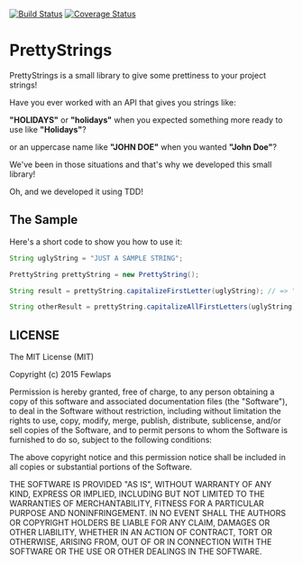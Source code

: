 [![Build Status](https://travis-ci.org/EsteveAguilera/PrettyStrings.svg?branch=master)](https://travis-ci.org/EsteveAguilera/PrettyStrings)
[![Coverage Status](https://coveralls.io/repos/EsteveAguilera/PrettyStrings/badge.svg?branch=master)](https://coveralls.io/r/EsteveAguilera/PrettyStrings?branch=master)
# PrettyStrings

PrettyStrings is a small library to give some prettiness to your project strings!

Have you ever worked with an API that gives you strings like: 

**"HOLIDAYS"** or **"holidays"** when you expected something more ready to use like **"Holidays"**?

or an uppercase name like **"JOHN DOE"** when you wanted **"John Doe"**?

We've been in those situations and that's why we developed this small library!

Oh, and we developed it using TDD!

The Sample
----------
Here's a short code to show you how to use it:

```java
String uglyString = "JUST A SAMPLE STRING";

PrettyString prettyString = new PrettyString();

String result = prettyString.capitalizeFirstLetter(uglyString); // => "Just a sample string"

String otherResult = prettyString.capitalizeAllFirstLetters(uglyString); // => "Just A Sample String"
```

## LICENSE ##

The MIT License (MIT)

Copyright (c) 2015 Fewlaps

Permission is hereby granted, free of charge, to any person obtaining a copy
of this software and associated documentation files (the "Software"), to deal
in the Software without restriction, including without limitation the rights
to use, copy, modify, merge, publish, distribute, sublicense, and/or sell
copies of the Software, and to permit persons to whom the Software is
furnished to do so, subject to the following conditions:

The above copyright notice and this permission notice shall be included in all
copies or substantial portions of the Software.

THE SOFTWARE IS PROVIDED "AS IS", WITHOUT WARRANTY OF ANY KIND, EXPRESS OR
IMPLIED, INCLUDING BUT NOT LIMITED TO THE WARRANTIES OF MERCHANTABILITY,
FITNESS FOR A PARTICULAR PURPOSE AND NONINFRINGEMENT. IN NO EVENT SHALL THE
AUTHORS OR COPYRIGHT HOLDERS BE LIABLE FOR ANY CLAIM, DAMAGES OR OTHER
LIABILITY, WHETHER IN AN ACTION OF CONTRACT, TORT OR OTHERWISE, ARISING FROM,
OUT OF OR IN CONNECTION WITH THE SOFTWARE OR THE USE OR OTHER DEALINGS IN THE
SOFTWARE.
